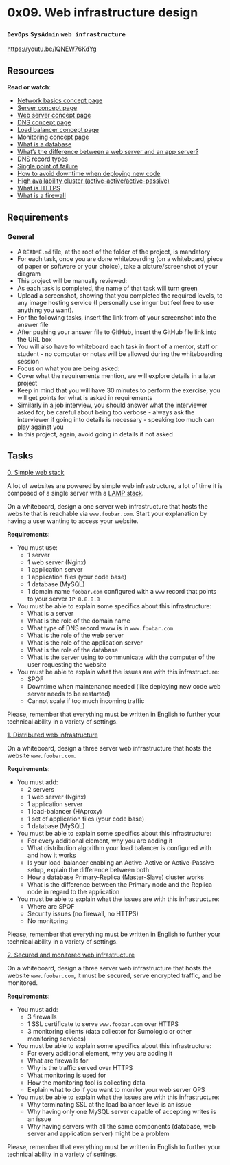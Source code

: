 # 0x09. Web infrastructure design
### `DevOps` `SysAdmin` `web infrastructure`

https://youtu.be/lQNEW76KdYg

## Resources
**Read or watch**:

* [Network basics concept page]()
* [Server concept page]()
* [Web server concept page]()
* [DNS concept page]()
* [Load balancer concept page]()
* [Monitoring concept page]()
* [What is a database]()
* [What’s the difference between a web server and an app server?]()
* [DNS record types]()
* [Single point of failure]()
* [How to avoid downtime when deploying new code]()
* [High availability cluster (active-active/active-passive)]()
* [What is HTTPS]()
* [What is a firewall]()

## Requirements
### General
* A `README.md` file, at the root of the folder of the project, is mandatory
* For each task, once you are done whiteboarding (on a whiteboard, piece of paper or software or your choice), take a picture/screenshot of your diagram
* This project will be manually reviewed:
* As each task is completed, the name of that task will turn green
* Upload a screenshot, showing that you completed the required levels, to any image hosting service (I personally use imgur but feel free to use anything you want).
* For the following tasks, insert the link from of your screenshot into the answer file
* After pushing your answer file to GitHub, insert the GitHub file link into the URL box
* You will also have to whiteboard each task in front of a mentor, staff or student - no computer or notes will be allowed during the whiteboarding session
* Focus on what you are being asked:
* Cover what the requirements mention, we will explore details in a later project
* Keep in mind that you will have 30 minutes to perform the exercise, you will get points for what is asked in requirements
* Similarly in a job interview, you should answer what the interviewer asked for, be careful about being too verbose - always ask the interviewer if going into details is necessary - speaking too much can play against you
* In this project, again, avoid going in details if not asked

## Tasks

[0. Simple web stack](./0-simple_web_stack)

A lot of websites are powered by simple web infrastructure, a lot of time it is composed of a single server with a [LAMP stack](https://en.wikipedia.org/wiki/LAMP_%28software_bundle%29).

On a whiteboard, design a one server web infrastructure that hosts the website that is reachable via `www.foobar.com`. Start your explanation by having a user wanting to access your website.

**Requirements**:

* You must use:
	* 1 server
	* 1 web server (Nginx)
	* 1 application server
	* 1 application files (your code base)
	* 1 database (MySQL)
	* 1 domain name `foobar.com` configured with a `www` record that points to your server `IP 8.8.8.8`
* You must be able to explain some specifics about this infrastructure:
	* What is a server
	* What is the role of the domain name
	* What type of DNS record www is in `www.foobar.com`
	* What is the role of the web server
	* What is the role of the application server
	* What is the role of the database
	* What is the server using to communicate with the computer of the user requesting the website
* You must be able to explain what the issues are with this infrastructure:
	* SPOF
	* Downtime when maintenance needed (like deploying new code web server needs to be restarted)
	* Cannot scale if too much incoming traffic

Please, remember that everything must be written in English to further your technical ability in a variety of settings.

[1. Distributed web infrastructure](./1-distributed_web_infrastructure)

On a whiteboard, design a three server web infrastructure that hosts the website `www.foobar.com`.

**Requirements**:

* You must add:
	* 2 servers
	* 1 web server (Nginx)
	* 1 application server
	* 1 load-balancer (HAproxy)
	* 1 set of application files (your code base)
	* 1 database (MySQL)
* You must be able to explain some specifics about this infrastructure:
	* For every additional element, why you are adding it
	* What distribution algorithm your load balancer is configured with and how it works
	* Is your load-balancer enabling an Active-Active or Active-Passive setup, explain the difference between both
	* How a database Primary-Replica (Master-Slave) cluster works
	* What is the difference between the Primary node and the Replica node in regard to the application
* You must be able to explain what the issues are with this infrastructure:
	* Where are SPOF
	* Security issues (no firewall, no HTTPS)
	* No monitoring

Please, remember that everything must be written in English to further your technical ability in a variety of settings.


[2. Secured and monitored web infrastructure](./2-secured_and_monitored_web_infrastructure)

On a whiteboard, design a three server web infrastructure that hosts the website `www.foobar.com`, it must be secured, serve encrypted traffic, and be monitored.

**Requirements**:

* You must add:
	* 3 firewalls
	* 1 SSL certificate to serve `www.foobar.com` over HTTPS
	* 3 monitoring clients (data collector for Sumologic or other monitoring services)
* You must be able to explain some specifics about this infrastructure:
	* For every additional element, why you are adding it
	* What are firewalls for
	* Why is the traffic served over HTTPS
	* What monitoring is used for
	* How the monitoring tool is collecting data
	* Explain what to do if you want to monitor your web server QPS
* You must be able to explain what the issues are with this infrastructure:
	* Why terminating SSL at the load balancer level is an issue
	* Why having only one MySQL server capable of accepting writes is an issue
	* Why having servers with all the same components (database, web server and application server) might be a problem

Please, remember that everything must be written in English to further your technical ability in a variety of settings.
